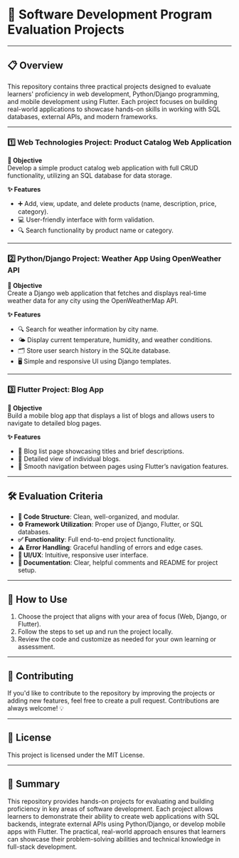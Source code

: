 # 🌟 Software Development Program Evaluation Projects

---

## 📋 Overview
This repository contains three practical projects designed to evaluate learners' proficiency in web development, Python/Django programming, and mobile development using Flutter. Each project focuses on building real-world applications to showcase hands-on skills in working with SQL databases, external APIs, and modern frameworks.

---

### 1️⃣ **Web Technologies Project: Product Catalog Web Application**

**🎯 Objective**  
Develop a simple product catalog web application with full CRUD functionality, utilizing an SQL database for data storage.

**✨ Features**  
- ➕ Add, view, update, and delete products (name, description, price, category).
- 💻 User-friendly interface with form validation.
- 🔍 Search functionality by product name or category.

---

### 2️⃣ **Python/Django Project: Weather App Using OpenWeather API**

**🎯 Objective**  
Create a Django web application that fetches and displays real-time weather data for any city using the OpenWeatherMap API.

**✨ Features**  
- 🔍 Search for weather information by city name.
- 🌤️ Display current temperature, humidity, and weather conditions.
- 🗂️ Store user search history in the SQLite database.
- 🖥️ Simple and responsive UI using Django templates.

---

### 3️⃣ **Flutter Project: Blog App**

**🎯 Objective**  
Build a mobile blog app that displays a list of blogs and allows users to navigate to detailed blog pages.

**✨ Features**  
- 📃 Blog list page showcasing titles and brief descriptions.
- 📖 Detailed view of individual blogs.
- 🔄 Smooth navigation between pages using Flutter’s navigation features.

---

## 🛠️ **Evaluation Criteria**

- **📐 Code Structure**: Clean, well-organized, and modular.
- **⚙️ Framework Utilization**: Proper use of Django, Flutter, or SQL databases.
- **✅ Functionality**: Full end-to-end project functionality.
- **⚠️ Error Handling**: Graceful handling of errors and edge cases.
- **🎨 UI/UX**: Intuitive, responsive user interface.
- **📝 Documentation**: Clear, helpful comments and README for project setup.

---

## 🚀 **How to Use**

1. Choose the project that aligns with your area of focus (Web, Django, or Flutter).
2. Follow the steps to set up and run the project locally.
3. Review the code and customize as needed for your own learning or assessment.

---

## 🤝 **Contributing**

If you'd like to contribute to the repository by improving the projects or adding new features, feel free to create a pull request. Contributions are always welcome! 💡

---

## 📜 **License**

This project is licensed under the MIT License.

---

## 🔎 **Summary**

This repository provides hands-on projects for evaluating and building proficiency in key areas of software development. Each project allows learners to demonstrate their ability to create web applications with SQL backends, integrate external APIs using Python/Django, or develop mobile apps with Flutter. The practical, real-world approach ensures that learners can showcase their problem-solving abilities and technical knowledge in full-stack development.

